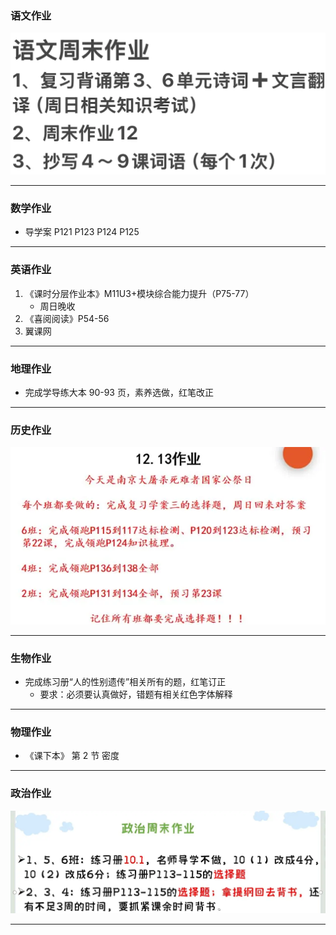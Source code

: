 ### 语文作业

![hw](hw_G8S1/_images/15c.webp)

---

### 数学作业

- 导学案 P121 P123 P124 P125

---

### 英语作业

1. 《课时分层作业本》M11U3+模块综合能力提升（P75-77）
   - 周日晚收
2. 《喜阅阅读》P54-56
3. 翼课网

---

### 地理作业

- 完成学导练大本 90-93 页，素养选做，红笔改正

---

### 历史作业

![hw](hw_G8S1/_images/15h.webp)

---

### 生物作业

- 完成练习册“人的性别遗传”相关所有的题，红笔订正
  - 要求：必须要认真做好，错题有相关红色字体解释

---

### 物理作业

- 《课下本》 第 2 节 密度

---

### 政治作业

![hw](hw_G8S1/_images/15p.webp)

---
